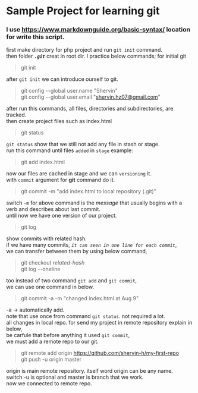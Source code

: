# Sample Project for learning git
### I use https://www.markdownguide.org/basic-syntax/ location for write this script.  
first make directory for php project and run `git init` command.  
then folder **_`.git`_** creat in root dir.
I practice below commands;
for initial git
> git init

after `git init` we can introduce ourself to git.  
> git config --global user.name "Shervin"  
> git config --global user.email "shervin.hz07@gmail.com"

after run this commands, all files, directories and subdirectories, are tracked.  
then create project files such as index.html
> git status

`git status` show that we still not add any file in stash or stage.    
run this command until files `added` in `stage`
example:
> git add index.html

now our files are cached in stage and we can `versioning` it.  
with `commit` argument for **git** command do it.  
> git commit -m "add index.html to local repository (.git)"

switch `-m` for above command is the _message_ that usually begins with a verb
and describes about last commit.  
until now we have one version of our project.  
> git log

show commits with related hash.   
if we have many commits, _`it can seen in one line for each commit`_,  
we can transfer between them by using below command,  
> git checkout _related-hash_    
> git log --oneline  

too instead of two command `git add` and `git commit`,  
we can use one command in below.  
> git commit -a -m "changed index.html at Aug 9"  

-a -> automatically add.  
note that use once from command `git status`. not required a lot.  
all changes in local repo. for send my project in remote repository explain in below,  
be carfule that before anything it used `git commit`,  
we must add a remote repo to our git.  
> git remote add origin https://github.com/shervin-h/my-first-repo  
> git push -u origin master  

origin is main remote repository. itself word origin can be any name.  
switch -u is optional and master is branch that we work.  
now we connected to remote repo.

 
